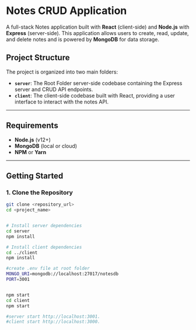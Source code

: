 # Notes CRUD Application

A full-stack Notes application built with **React** (client-side) and **Node.js** with **Express** (server-side). This application allows users to create, read, update, and delete notes and is powered by **MongoDB** for data storage.

## Project Structure

The project is organized into two main folders:

- **`server`**: The Root Folder server-side codebase containing the Express server and CRUD API endpoints.
- **`client`**: The client-side codebase built with React, providing a user interface to interact with the notes API.

---

## Requirements

- **Node.js** (v12+)
- **MongoDB** (local or cloud)
- **NPM** or **Yarn**

---

## Getting Started

### 1. Clone the Repository

```bash
git clone <repository_url>
cd <project_name>


# Install server dependencies
cd server
npm install

# Install client dependencies
cd ../client
npm install

#create .env file at root folder
MONGO_URI=mongodb://localhost:27017/notesdb
PORT=3001


npm start
cd client
npm start

#server start http://localhost:3001.
#client start http://localhost:3000.


